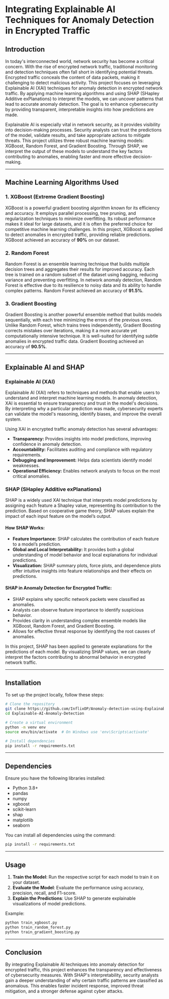 # Integrating Explainable AI Techniques for Anomaly Detection in Encrypted Traffic

## Introduction

In today's interconnected world, network security has become a critical concern. With the rise of encrypted network traffic, traditional monitoring and detection techniques often fall short in identifying potential threats. Encrypted traffic conceals the content of data packets, making it challenging to detect malicious activity. This project focuses on leveraging Explainable AI (XAI) techniques for anomaly detection in encrypted network traffic. By applying machine learning algorithms and using SHAP (SHapley Additive exPlanations) to interpret the models, we can uncover patterns that lead to accurate anomaly detection. The goal is to enhance cybersecurity by providing transparent, interpretable insights into how predictions are made.

Explainable AI is especially vital in network security, as it provides visibility into decision-making processes. Security analysts can trust the predictions of the model, validate results, and take appropriate actions to mitigate threats. This project utilizes three robust machine learning models: XGBoost, Random Forest, and Gradient Boosting. Through SHAP, we interpret the output of these models to understand the key factors contributing to anomalies, enabling faster and more effective decision-making.

---

## Machine Learning Algorithms Used

### 1. XGBoost (Extreme Gradient Boosting)
XGBoost is a powerful gradient boosting algorithm known for its efficiency and accuracy. It employs parallel processing, tree pruning, and regularization techniques to minimize overfitting. Its robust performance makes it ideal for large datasets, and it is often the preferred choice for competitive machine learning challenges. In this project, XGBoost is applied to detect anomalies in encrypted traffic, providing reliable predictions. XGBoost achieved an accuracy of **90%** on our dataset.

### 2. Random Forest
Random Forest is an ensemble learning technique that builds multiple decision trees and aggregates their results for improved accuracy. Each tree is trained on a random subset of the dataset using bagging, reducing variance and preventing overfitting. In network anomaly detection, Random Forest is effective due to its resilience to noisy data and its ability to handle complex patterns. Random Forest achieved an accuracy of **91.5%**.

### 3. Gradient Boosting
Gradient Boosting is another powerful ensemble method that builds models sequentially, with each tree minimizing the errors of the previous ones. Unlike Random Forest, which trains trees independently, Gradient Boosting corrects mistakes over iterations, making it a more accurate yet computationally intensive technique. It is well-suited for identifying subtle anomalies in encrypted traffic data. Gradient Boosting achieved an accuracy of **90.5%**.

---

## Explainable AI and SHAP

### Explainable AI (XAI)
Explainable AI (XAI) refers to techniques and methods that enable users to understand and interpret machine learning models. In anomaly detection, XAI is essential to ensure transparency and trust in the model's decisions. By interpreting why a particular prediction was made, cybersecurity experts can validate the model's reasoning, identify biases, and improve the overall system.

Using XAI in encrypted traffic anomaly detection has several advantages:
- **Transparency:** Provides insights into model predictions, improving confidence in anomaly detection.
- **Accountability:** Facilitates auditing and compliance with regulatory requirements.
- **Debugging and Improvement:** Helps data scientists identify model weaknesses.
- **Operational Efficiency:** Enables network analysts to focus on the most critical anomalies.

### SHAP (SHapley Additive exPlanations)
SHAP is a widely used XAI technique that interprets model predictions by assigning each feature a Shapley value, representing its contribution to the prediction. Based on cooperative game theory, SHAP values explain the impact of each input feature on the model’s output.

#### **How SHAP Works:**
- **Feature Importance:** SHAP calculates the contribution of each feature to a model’s prediction.
- **Global and Local Interpretability:** It provides both a global understanding of model behavior and local explanations for individual predictions.
- **Visualization:** SHAP summary plots, force plots, and dependence plots offer intuitive insights into feature relationships and their effects on predictions.

#### **SHAP in Anomaly Detection for Encrypted Traffic:**
- SHAP explains why specific network packets were classified as anomalies.
- Analysts can observe feature importance to identify suspicious behavior.
- Provides clarity in understanding complex ensemble models like XGBoost, Random Forest, and Gradient Boosting.
- Allows for effective threat response by identifying the root causes of anomalies.

In this project, SHAP has been applied to generate explanations for the predictions of each model. By visualizing SHAP values, we can clearly interpret the factors contributing to abnormal behavior in encrypted network traffic.


---

## Installation

To set up the project locally, follow these steps:

```bash
# Clone the repository
git clone https://github.com/InflixOP/Anomaly-detection-using-Explainable-AI.git
cd Explainable-AI-Anomaly-Detection

# Create a virtual environment
python -m venv env
source env/bin/activate  # On Windows use 'env\Scripts\activate'

# Install dependencies
pip install -r requirements.txt
```

---

## Dependencies

Ensure you have the following libraries installed:
- Python 3.8+
- pandas
- numpy
- xgboost
- scikit-learn
- shap
- matplotlib
- seaborn

You can install all dependencies using the command:

```bash
pip install -r requirements.txt
```

---

## Usage

1. **Train the Model**: Run the respective script for each model to train it on your dataset.
2. **Evaluate the Model**: Evaluate the performance using accuracy, precision, recall, and F1-score.
3. **Explain the Predictions**: Use SHAP to generate explainable visualizations of model predictions.

Example:
```bash
python train_xgboost.py
python train_random_forest.py
python train_gradient_boosting.py
```

---

## Conclusion

By integrating Explainable AI techniques into anomaly detection for encrypted traffic, this project enhances the transparency and effectiveness of cybersecurity measures. With SHAP's interpretability, security analysts gain a deeper understanding of why certain traffic patterns are classified as anomalous. This enables faster incident response, improved threat mitigation, and a stronger defense against cyber attacks.


